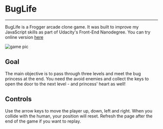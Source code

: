 # BugLife
------------------------------------------
BugLife is a Frogger arcade clone game. It was built to improve my JavaScript skills as part of Udacity's Front-End Nanodegree.
You can try online version [here](NataliaTepluhina.github.io/Nanodegree/frontend-nanodegree-P3/index.html)  

![game pic](http://i.imgur.com/Da3sIaE.png)

## Goal  
The main objective is to pass through three levels and meet the bug princess at the end. You need the avoid enemies and collect the keys to open the door to the next level - and princess' heart as well!

## Controls
Use the arrow keys to move the player up, down, left and right. When you collide with the human, your position will reset. Refresh the page after the end of the game if you want to replay.
